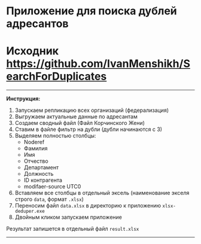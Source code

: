 # Приложение для поиска дублей адресантов
# Исходник https://github.com/IvanMenshikh/SearchForDuplicates
---

**Инструкция:**
1. Запускаем репликацию всех организаций (федерализация)
2. Выгружаем актуальные данные по адресантам 
3. Создаем сводный файл (Файл Корчинского Жени)
4. Ставим в файле фильтр на дубли (дубли начинаются с 3)
5. Выделяем полностью столбцы: 
    - Noderef
    - Фамилия
    - Имя
    - Отчество
    - Департамент
    - Должность
    - ID контрагента
    - modifaer-source UTC0
6. Вставляем все столбцы в отдельный эксель (наименование экселя строго `data`, формат `.xlsx`)
7. Переносим файл `data.xlsx` в директорию к приложению `xlsx-deduper.exe`
8. Двойным кликом запускаем приложение

Результат запишется в отдельный файл `result.xlsx`

---

